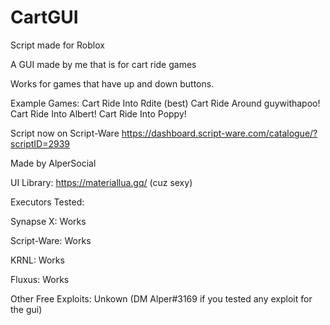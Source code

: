 # CartGUI

Script made for Roblox


A GUI made by me that is for cart ride games

Works for games that have up and down buttons.

Example Games:
Cart Ride Into Rdite (best)
Cart Ride Around guywithapoo!
Cart Ride Into Albert!
Cart Ride Into Poppy!

Script now on Script-Ware
https://dashboard.script-ware.com/catalogue/?scriptID=2939

Made by AlperSocial

UI Library: https://materiallua.gq/ (cuz sexy)

Executors Tested:

Synapse X: Works

Script-Ware: Works

KRNL: Works

Fluxus: Works

Other Free Exploits: Unkown (DM Alper#3169 if you tested any exploit for the gui)
